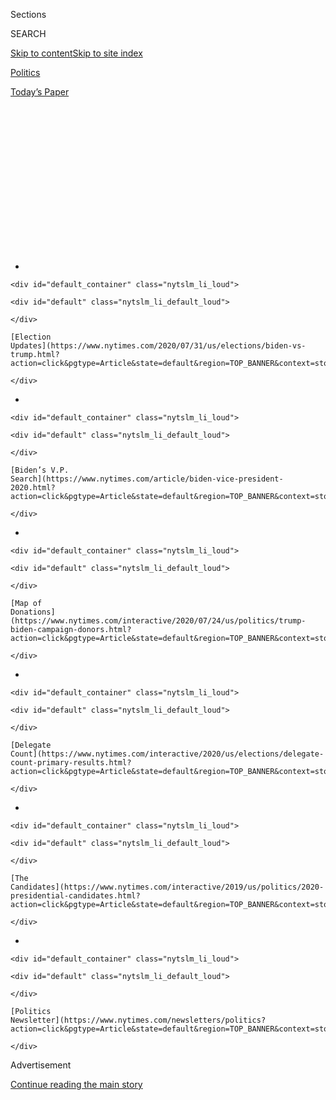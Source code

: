<div id="app">

<div>

<div>

<div>

<div class="NYTAppHideMasthead css-1q2w90k e1suatyy0">

<div class="section css-ui9rw0 e1suatyy2">

<div class="css-eph4ug er09x8g0">

<div class="css-6n7j50">

</div>

<span class="css-1dv1kvn">Sections</span>

<div class="css-10488qs">

<span class="css-1dv1kvn">SEARCH</span>

</div>

[Skip to content](#site-content)[Skip to site
index](#site-index)

</div>

<div id="masthead-section-label" class="css-1wr3we4 eaxe0e00">

[Politics](https://www.nytimes.com/section/politics)

</div>

<div class="css-10698na e1huz5gh0">

</div>

</div>

<div id="masthead-bar-one" class="section hasLinks css-15hmgas e1csuq9d3">

<div class="css-uqyvli e1csuq9d0">

</div>

<div class="css-1uqjmks e1csuq9d1">

</div>

<div class="css-9e9ivx">

[](https://myaccount.nytimes.com/auth/login?response_type=cookie&client_id=vi)

</div>

<div class="css-1bvtpon e1csuq9d2">

[Today’s
Paper](https://www.nytimes.com/section/todayspaper)

</div>

</div>

</div>

</div>

<div data-aria-hidden="false">

<div id="site-content" data-role="main">

<div>

<div class="css-1aor85t" style="opacity:0.000000001;z-index:-1;visibility:hidden">

<div class="css-1hqnpie">

<div class="css-epjblv">

<span class="css-17xtcya">[Politics](/section/politics)</span><span class="css-x15j1o">|</span><span class="css-fwqvlz">Democrats
Warn of Possible Foreign Disinformation Plot Targeting
Congress</span>

</div>

<div class="css-k008qs">

<div class="css-1iwv8en">

<span class="css-18z7m18"></span>

<div>

</div>

</div>

<span class="css-1n6z4y">https://nyti.ms/2Cw0awo</span>

<div class="css-1705lsu">

<div class="css-4xjgmj">

<div class="css-4skfbu" data-role="toolbar" data-aria-label="Social Media Share buttons, Save button, and Comments Panel with current comment count" data-testid="share-tools">

  - 
  - 
  - 
  - 
    
    <div class="css-6n7j50">
    
    </div>

  - 

</div>

</div>

</div>

</div>

</div>

</div>

<div id="NYT_TOP_BANNER_REGION" class="css-13pd83m">

<div>

<div id="styln-elections-notifications-menu" class="section interactive-content interactive-size-medium css-1edisqu">

<div class="css-17ih8de interactive-body">

<div class="nytslm_innerContainer" data-aria-live="polite">

<div class="nytslm_title">

</div>

  - 
    
    <div id="default_container" class="nytslm_li_loud">
    
    <div id="default" class="nytslm_li_default_loud">
    
    </div>
    
    [Election
    Updates](https://www.nytimes.com/2020/07/31/us/elections/biden-vs-trump.html?action=click&pgtype=Article&state=default&region=TOP_BANNER&context=storylines_menu)
    
    </div>

  - 
    
    <div id="default_container" class="nytslm_li_loud">
    
    <div id="default" class="nytslm_li_default_loud">
    
    </div>
    
    [Biden’s V.P.
    Search](https://www.nytimes.com/article/biden-vice-president-2020.html?action=click&pgtype=Article&state=default&region=TOP_BANNER&context=storylines_menu)
    
    </div>

  - 
    
    <div id="default_container" class="nytslm_li_loud">
    
    <div id="default" class="nytslm_li_default_loud">
    
    </div>
    
    [Map of
    Donations](https://www.nytimes.com/interactive/2020/07/24/us/politics/trump-biden-campaign-donors.html?action=click&pgtype=Article&state=default&region=TOP_BANNER&context=storylines_menu)
    
    </div>

  - 
    
    <div id="default_container" class="nytslm_li_loud">
    
    <div id="default" class="nytslm_li_default_loud">
    
    </div>
    
    [Delegate
    Count](https://www.nytimes.com/interactive/2020/us/elections/delegate-count-primary-results.html?action=click&pgtype=Article&state=default&region=TOP_BANNER&context=storylines_menu)
    
    </div>

  - 
    
    <div id="default_container" class="nytslm_li_loud">
    
    <div id="default" class="nytslm_li_default_loud">
    
    </div>
    
    [The
    Candidates](https://www.nytimes.com/interactive/2019/us/politics/2020-presidential-candidates.html?action=click&pgtype=Article&state=default&region=TOP_BANNER&context=storylines_menu)
    
    </div>

  - 
    
    <div id="default_container" class="nytslm_li_loud">
    
    <div id="default" class="nytslm_li_default_loud">
    
    </div>
    
    [Politics
    Newsletter](https://www.nytimes.com/newsletters/politics?action=click&pgtype=Article&state=default&region=TOP_BANNER&context=storylines_menu)
    
    </div>

</div>

</div>

</div>

</div>

</div>

<div id="top-wrapper" class="css-1sy8kpn">

<div id="top-slug" class="css-l9onyx">

Advertisement

</div>

[Continue reading the main
story](#after-top)

<div class="ad top-wrapper" style="text-align:center;height:100%;display:block;min-height:250px">

<div id="top" class="place-ad" data-position="top" data-size-key="top">

</div>

</div>

<div id="after-top">

</div>

</div>

<div>

<div id="sponsor-wrapper" class="css-1hyfx7x">

<div id="sponsor-slug" class="css-19vbshk">

Supported by

</div>

[Continue reading the main
story](#after-sponsor)

<div id="sponsor" class="ad sponsor-wrapper" style="text-align:center;height:100%;display:block">

</div>

<div id="after-sponsor">

</div>

</div>

<div class="css-186x18t">

</div>

<div class="css-1vkm6nb ehdk2mb0">

# Democrats Warn of Possible Foreign Disinformation Plot Targeting Congress

</div>

Democrats demanded an F.B.I. briefing. They were concerned about a
potential Russian-linked effort to interfere in the election by using a
Senate panel to advance smears against Joe Biden, officials said.

<div class="css-79elbk" data-testid="photoviewer-wrapper">

<div class="css-z3e15g" data-testid="photoviewer-wrapper-hidden">

</div>

<div class="css-1a48zt4 ehw59r15" data-testid="photoviewer-children">

![<span class="css-16f3y1r e13ogyst0" data-aria-hidden="true">Speaker
Nancy Pelosi at a weekly news conference last week. The speaker signed
onto a letter saying that Democrats were “gravely concerned” that
Congress appeared to be
targeted.</span><span class="css-cnj6d5 e1z0qqy90" itemprop="copyrightHolder"><span class="css-1ly73wi e1tej78p0">Credit...</span><span><span>Anna
Moneymaker for The New York
Times</span></span></span>](https://static01.nyt.com/images/2020/07/20/us/politics/20dc-intel/merlin_174634548_6282e2f0-790a-4dc8-9aa4-300f44d9534d-articleLarge.jpg?quality=75&auto=webp&disable=upscale)

</div>

</div>

<div class="css-18e8msd">

<div class="css-otjvjh epjyd6m0">

<div class="css-nmf14i ey68jwv0" data-aria-hidden="true">

[![David E.
Sanger](https://static01.nyt.com/images/2018/10/03/multimedia/author-david-e-sanger/author-david-e-sanger-thumbLarge.png
"David E. Sanger")](https://www.nytimes.com/by/david-e-sanger)[![Nicholas
Fandos](https://static01.nyt.com/images/2018/11/06/multimedia/author-nicholas-fandos/author-nicholas-fandos-thumbLarge-v2.png
"Nicholas Fandos")](https://www.nytimes.com/by/nicholas-fandos)[![Julian
E.
Barnes](https://static01.nyt.com/images/2019/12/13/reader-center/author-julian-barnes/author-julian-barnes-thumbLarge.png
"Julian E. Barnes")](https://www.nytimes.com/by/julian-e-barnes)

</div>

<div class="css-1baulvz">

By [<span class="css-1baulvz" itemprop="name">David E.
Sanger</span>](https://www.nytimes.com/by/david-e-sanger),
[<span class="css-1baulvz" itemprop="name">Nicholas
Fandos</span>](https://www.nytimes.com/by/nicholas-fandos) and
[<span class="css-1baulvz last-byline" itemprop="name">Julian E.
Barnes</span>](https://www.nytimes.com/by/julian-e-barnes)

</div>

</div>

  - July 20,
    2020

  - 
    
    <div class="css-4xjgmj">
    
    <div class="css-d8bdto" data-role="toolbar" data-aria-label="Social Media Share buttons, Save button, and Comments Panel with current comment count" data-testid="share-tools">
    
      - 
      - 
      - 
      - 
        
        <div class="css-6n7j50">
        
        </div>
    
      - 
    
    </div>
    
    </div>

</div>

</div>

<div class="section meteredContent css-1r7ky0e" name="articleBody" itemprop="articleBody">

<div class="css-1fanzo5 StoryBodyCompanionColumn">

<div class="css-53u6y8">

Top congressional Democrats warned in a cryptic letter they released on
Monday that a foreign power was using disinformation to try to interfere
in the presidential election and the activities of Congress, and
demanded a prompt briefing by the F.B.I. to warn every member of
Congress.

While the letter writers, led by Speaker Nancy Pelosi, did not specify
the threat, officials familiar with a classified addendum attached to it
said the Democrats’ concerns touched on intelligence related to a
possible Russian-backed attempt to smear the presidential campaign of
former Vice President Joseph R. Biden Jr.

They contend that the Russian-linked information is being funneled to a
committee headed by Senator Ron Johnson, the Wisconsin Republican who is
investigating Mr. Biden and his son, who was once paid as a board member
of a Ukrainian energy company. While neither Mr. Johnson’s inquiry nor
much of the information in question is new, the Democrats’ letter is an
attempt to call attention to their concern that the accusations are not
only unfounded but may further Russia’s efforts to interfere again in
the American presidential election.

The warning had echoes of the 2016 campaign. In August of that year,
after receiving briefings from the head of the C.I.A. at the time, John
O. Brennan, the Senate minority leader at the time, Harry Reid, Democrat
of Nevada, publicly [warned of a Russian effort to undermine the 2016
elections.](https://www.nytimes.com/2016/08/30/us/politics/harry-reid-russia-tampering-election-fbi.html)
Those efforts accelerated as Election Day approached, and this year Ms.
Pelosi and other Democrats, including Representative Adam B. Schiff of
California, the chairman of the House Intelligence Committee, have vowed
to highlight any similar efforts.

</div>

</div>

<div class="css-1fanzo5 StoryBodyCompanionColumn">

<div class="css-53u6y8">

In the letter, addressed to Christopher A. Wray, the F.B.I. director, on
July 13, the Democrats wrote that they were “gravely concerned, in
particular, that Congress appears to be the target of a concerted
foreign interference campaign, which seeks to launder and amplify
disinformation in order to influence congressional activity, public
debate and the presidential election in November.”

Ms. Pelosi was joined by Senator Chuck Schumer of New York, the party’s
leader in the Senate, as well as Mr. Schiff and Senator Mark Warner of
Virginia, the top Democrat on the Senate Intelligence Committee.
Democrats did not ask Republicans to sign on, according to a
congressional official familiar with the letter who insisted on
anonymity to discuss it.

Patrick Boland, a spokesman for Mr. Schiff’s committee, declined to
comment on the content of the intelligence that led to the
letter.

<div id="NYT_MAIN_CONTENT_1_REGION" class="css-9tf9ac">

<div>

<div id="styln-nfldraft-updates-block" class="section interactive-content interactive-size-medium css-1ftcdic">

<div class="css-17ih8de interactive-body">

<div id="styln-briefing-block" data-asset-id="">

<div class="briefing-block-header-section">

# [Latest Updates: 2020 Election](https://www.nytimes.com/2020/07/31/us/elections/biden-vs-trump.html?action=click&pgtype=Article&state=default&region=MAIN_CONTENT_1&context=storylines_live_updates)

<div class="briefing-block-ts">

Updated 2020-08-01T01:26:45.732Z

</div>

</div>

  - [Kamala Harris, a top vice-presidential contender, confronts double
    standards.](https://www.nytimes.com/2020/07/31/us/elections/biden-vs-trump.html?action=click&pgtype=Article&state=default&region=MAIN_CONTENT_1&context=storylines_live_updates#link-29fdff45)
  - [Karen Bass and Susan Rice are rising on Biden’s vice-presidential
    shortlist.](https://www.nytimes.com/2020/07/31/us/elections/biden-vs-trump.html?action=click&pgtype=Article&state=default&region=MAIN_CONTENT_1&context=storylines_live_updates#link-13ec3d9c)
  - [Trump says Russian bounties to kill U.S. troops ‘never took
    place.’](https://www.nytimes.com/2020/07/31/us/elections/biden-vs-trump.html?action=click&pgtype=Article&state=default&region=MAIN_CONTENT_1&context=storylines_live_updates#link-49e9a016)

<div class="briefing-block-footer">

<div class="briefing-block-footer-meta">

[See more
updates](https://www.nytimes.com/2020/07/31/us/elections/biden-vs-trump.html?action=click&pgtype=Article&state=default&region=MAIN_CONTENT_1&context=storylines_live_updates)

</div>

</div>

</div>

</div>

</div>

</div>

</div>

Mr. Biden issued a statement on Monday, apparently independently of the
congressional Democrats’ request to the F.B.I., that echoed many of the
same themes. “I am putting the Kremlin and other foreign governments on
notice,” he said, in his most extensive comments on evidence of renewed
Russian activity. “If elected president, I will treat foreign
interference in our election as an adversarial act that significantly
affects the relationship between the United States and the interfering
nation’s government.”

He said he would “direct the U.S. intelligence community to report
publicly and in a timely manner on any efforts by foreign governments
that have interfered, or attempted to interfere, with U.S. elections,”
accusing President Trump of ignoring such evidence.

</div>

</div>

<div class="css-1fanzo5 StoryBodyCompanionColumn">

<div class="css-53u6y8">

Behind the congressional Democrats’ warning are the efforts of a
Ukrainian lawmaker, Andriy Derkach, who was educated in a K.G.B.-backed
school and was, until recently, closely aligned with a pro-Russian
political faction in Ukraine. In May he released tapes of what he said
were fragments of telephone conversations between Mr. Biden, then the
vice president, and Ukraine’s president at the time, Petro O.
Poroshenko.

The purported tapes did little to change the understanding of the elder
Mr. Biden’s engagement with Ukraine’s leadership. Mr. Biden had publicly
insisted that aid to Kyiv could be tied to the firing of a Ukrainian
prosecutor, whom the United States and European nations had accused of
corruption. So far, the accusations emanating from Mr. Derkach and
others about Mr. Biden and his son, Hunter, have either been debunked or
not been substantiated by any independent sources.

But the accusations, fueled by release of the tapes, led to more online
conspiracy theories, which American intelligence officials have warned
may well have their origins in Russia. Mr. Johnson has at various
moments said he would subpoena evidence surrounding the dealings with
Ukraine in the last years of the Obama administration, and **** The
Washington Post reported this month [that there was an effort among
Ukrainian officials to pass the
tapes](https://www.washingtonpost.com/national-security/for-months-trump-allies-hunted-for-tapes-of-biden-in-ukraine-now-theyre-turning-up/2020/06/30/f3aeaba8-a67b-11ea-8681-7d471bf20207_story.html)
to Mr. Johnson’s committee.

Mr. Trump has cheered his work. Pressure Mr. Trump put on Ukraine’s
leaders last year to investigate some of the same issues ultimately led
to his impeachment, and in addition to raising questions about Mr. Biden
and his son, Mr. Johnson’s investigation has lent some senatorial
legitimacy to Mr. Trump’s claims about the matter.

The investigation focuses on [Hunter Biden’s work for a Ukrainian energy
firm](https://www.nytimes.com/2019/05/01/us/politics/biden-son-ukraine.html),
Burisma Holdings, and whether his presence and lucrative paycheck were
meant to improperly curry favor with the Obama administration. [Politico
first
reported](https://www.politico.com/news/2020/07/20/democrats-fbi-briefing-foreign-interference-campaign-373134)
that the Democrats’ concerns were connected to Mr. Johnson’s work.

A spokesman for Mr. Johnson, Austin Altenburg, said the chairman and his
staff had already requested briefings from F.B.I. officials, and he
accused Democrats of hypocrisy for ignoring recently declassified
documents that suggested the F.B.I. may have relied on potentially
tainted information in its investigation of ties between Mr. Trump’s
campaign and Russia.

The letter from the Democrats asked for the F.B.I. to share what it
knows with all lawmakers, “given the seriousness and specificity of
these threats.” The Democrats requested a briefing on the matter by the
end of the month, when lawmakers are scheduled to leave Washington for
several weeks.

</div>

</div>

<div class="css-1fanzo5 StoryBodyCompanionColumn">

<div class="css-53u6y8">

Mr. Wray has previously warned that Russia would attempt to interfere in
the 2020 election, probably changing the playbook it deployed four years
ago.

The letter implied that the lawmakers — who are regularly privy to
sensitive intelligence — had seen reporting and analysis by American
intelligence agencies that prompted concern, but not necessarily that
the information was new. They sent copies to Gina Haspel, the C.I.A.
director, and Gen. Paul M. Nakasone, the director of the National
Security Agency and U.S. Cyber Command.

Despite Mr. Trump’s unease discussing Russian efforts to influence
elections — and his refusal to say he would stop any foreign assistance
to his own campaign — top national security officials working for him at
the Department of Homeland Security and intelligence agencies have
insisted that securing the vote in November is a top concern.

General Nakasone described in a speech on Monday “our No. 1 goal, our
No. 1 objective at the National Security Agency and U.S. Cyber Command:
a safe, secure and legitimate 2020 elections.”

“We are going to know our adversaries better than they know themselves,”
he said.

He made no specific reference to current investigations of Russia,
though he had directed an effort to neutralize Russia’s Internet
Research Agency and some Russian intelligence operatives during the 2018
midterms. Mr. Trump [recently took credit for that
effort.](https://www.nytimes.com/2020/07/11/us/politics/trump-russia-cyber-attack.html)

An F.B.I. spokeswoman acknowledged that the bureau had received the
letter, but declined to comment further.

Mr. Wray is in a precarious position. Although appointed by Mr. Trump,
he is considered suspect by the president. And while Mr. Trump has
complained that the Russia and Ukraine investigations that led to Mr.
Trump’s impeachment — which also focused on his efforts to obtain
incriminating information about Mr. Biden and his son — was a “hoax,”
the Russian nexus with Ukrainian officials remains the subject of
federal investigators.

</div>

</div>

<div class="css-1fanzo5 StoryBodyCompanionColumn">

<div class="css-53u6y8">

Now Republicans have come back with their own investigations, focused on
Hunter Biden and Burisma. In the course of its investigation, the Senate
Homeland Security and Governmental Affairs Committee has relied
extensively on a former Ukrainian official, Andrii Telizhenko. Mr.
Telizhenko has insisted that he is not trying to interfere in the
presidential election, and that he would turn the information he
received over to unspecified American officials.

In March, however, F.B.I. officials warned lawmakers in a briefing that
it had [concerns that Mr. Telizhenko was a conduit for Russian
disinformation](https://www.nytimes.com/2020/03/11/us/politics/senate-subpoena-ron-johnson-ukraine.html)
about the Bidens and claims that Ukraine conspired to help Democrats in
the 2016 election. After the briefing, lawmakers in both parties
pressured Mr. Johnson to abandon a vote to subpoena Mr. Telizhenko, and
he turned his attention to other possible sources of information.

Senate Democrats on the committee, who view its work as an attempt to
simply smear Mr. Biden ahead of election, wrote to Mr. Johnson again
last week demanding that he schedule a briefing with the F.B.I.’s
foreign influence task force and other intelligence agencies about his
work.

</div>

</div>

<div>

</div>

</div>

<div>

</div>

<div>

</div>

<div id="NYT_BELOW_MAIN_CONTENT_REGION">

<div>

<div id="STLYN_guide_v1_STYLN_guide_a" class="section css-l08pwh interactive-content interactive-size-medium">

<div class="css-17ih8de interactive-body">

<div class="g-story g-freebird g-max-limit" data-preview-slug="styln-scroll-guide">

</div>

<div id="g-electionguide-id" class="g-electionguide">

<div class="g-electionguide-container">

<div class="g-electionguide-wrapper">

<div class="g-electionguide-logo">

</div>

# Our 2020 Election Guide

Updated July 31, 2020

  - 
    
    -----
    
    ## The Latest
    
      - President Trump’s assault on the Postal Service is intersecting
        with his attacks on mail-in voting. [Voting rights groups say it
        is a recipe for
        disaster.](https://www.nytimes.com/2020/07/31/us/politics/trump-usps-mail-delays.html?action=click&pgtype=Article&state=default&region=BELOW_MAIN_CONTENT&context=storylines_guide)

  - 
    
    -----
    
    ## Biden’s V.P. Search
    
      - [Here are 13
        women](https://www.nytimes.com/article/biden-vice-president-2020.html?action=click&pgtype=Article&state=default&region=BELOW_MAIN_CONTENT&context=storylines_guide)
        who have been under consideration to be Joe Biden’s running
        mate, and why each might be chosen — and might not be.

  - 
    
    -----
    
    ## Keep Up With Our Coverage
    
      - Get an
        [email](https://www.nytimes.com/newsletters/politics?action=click&pgtype=Article&state=default&region=BELOW_MAIN_CONTENT&context=storylines_guide)
        recapping the day’s news
    
    <!-- end list -->
    
      - Download our mobile app on
        [iOS](https://apps.apple.com/us/app/nytimes/id284862083?ls=1&mat_click_id=5c79ae7455014fd1bd66b5610c05b8f2-20191112-16948&referrer=mat_click_id%3D5c79ae7455014fd1bd66b5610c05b8f2-20191112-16948%26link_click_id%3D722930677036718082)
        and
        [Android](http://a.localytics.com/android?id=com.nytimes.android&referrer=utm_source%3Dother_nyt_mobile_web%26utm_medium%3DWeb%2520page%26utm_term%3DGeneral%2520Mobile%2520Page%26utm_campaign%3DNYT%2520Mobile%2520General%2520Page)
        and turn on Breaking News and Politics alerts

</div>

</div>

</div>

</div>

</div>

</div>

</div>

<div>

</div>

<div>

<div id="bottom-wrapper" class="css-1ede5it">

<div id="bottom-slug" class="css-l9onyx">

Advertisement

</div>

[Continue reading the main
story](#after-bottom)

<div id="bottom" class="ad bottom-wrapper" style="text-align:center;height:100%;display:block;min-height:90px">

</div>

<div id="after-bottom">

</div>

</div>

</div>

</div>

</div>

## Site Index

<div>

</div>

## Site Information Navigation

  - [© <span>2020</span> <span>The New York Times
    Company</span>](https://help.nytimes.com/hc/en-us/articles/115014792127-Copyright-notice)

<!-- end list -->

  - [NYTCo](https://www.nytco.com/)
  - [Contact
    Us](https://help.nytimes.com/hc/en-us/articles/115015385887-Contact-Us)
  - [Work with us](https://www.nytco.com/careers/)
  - [Advertise](https://nytmediakit.com/)
  - [T Brand Studio](http://www.tbrandstudio.com/)
  - [Your Ad
    Choices](https://www.nytimes.com/privacy/cookie-policy#how-do-i-manage-trackers)
  - [Privacy](https://www.nytimes.com/privacy)
  - [Terms of
    Service](https://help.nytimes.com/hc/en-us/articles/115014893428-Terms-of-service)
  - [Terms of
    Sale](https://help.nytimes.com/hc/en-us/articles/115014893968-Terms-of-sale)
  - [Site
    Map](https://spiderbites.nytimes.com)
  - [Help](https://help.nytimes.com/hc/en-us)
  - [Subscriptions](https://www.nytimes.com/subscription?campaignId=37WXW)

</div>

</div>

</div>

</div>

